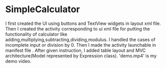 # SimpleCalculator
I first created the UI using buttons and TextView widgets in layout xml file. Then I created the activity corresponding to ui xml file for putting the functionality of calculator like adding,multiplying,subtracting,dividing,modulus. I handled the cases of incomplete input or division by 0. Then I made the activity launchable in manifest file
. After given instruction, I added table layout and MVC architecture(Model represented by Expression class). 'demo.mp4' is my demo video.
